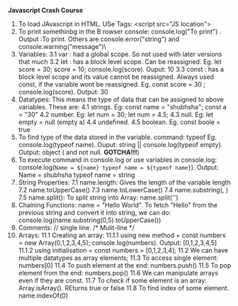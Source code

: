 **Javascript Crash Course**
1. To load JAvascript in HTML. USe Tags: \<script src="JS location"> </script>
2. To print somethinbg in the B  rowser console: console.log("To print") . Output :To print. Others are console.error("string") and console.warning("message")\
3. Variables:
   3.1 var : had a global scope. So not used with later versions that much
   3.2 let : has a block level scope. Can be reassigned. Eg. let score = 30; score = 10; console.log(score). Ouput: 10
   3.3 const : has a block level scope and its value cannot be reassigned. Always used const, if the variable wont be reassigned. Eg. const score = 30 ; console.log(score). Output: 30
4. Datatypes: This means the type of data that can be assigned to above variables. These are:
   4.1 strings. Eg: const name = "shubhsha"; const a = "30"
   4.2 number. Eg: let num = 30; let num = 4.5;
   4.3 null. Eg: let empty = null (empty a)
   4.4 undefined.
   4.5 boolean. Eg. const boole = true
5. To find type of the data stored in the variable. command: typeof <varname> Eg. console.log(typeof name). Ouput: string || console.log(typeof empty). Output: object ( and not null. **GOTCHA!!!**)
6. To execute command in console.log or use variables in console.log: console.log(`Name = ${name} typeof name = ${typeof name}`). Output: Name = shubhsha typeof name = string
7. String Properties:
      7.1 name.length: Gives the length of the variable length
      7.2 name.toUpperCase()
      7.3 name.toLowerCase()
      7.4 name.substring(<startindex>, <length of substring>)
      7.5 name.split(<delimiter>): To split string into Array: name.split('')
9. Chaining Functions:
   name = "Hello World". To fetch "Hello" from the previous string and convert it into string, we can do: console.log(name.substring(0,5).toUpperCase())
10. Comments: // single line. /* Mulit-line */
11. Arrays:
    11.1 Creating an array:
       11.1.1 using new method = const numbers = new Array(0,1,2,3,4,5); console.log(numbers). Output: [0,1,2,3,4,5]
       11.1.2 using initialisation = const numbers = [0,1,2,3,4];
    11.2 We can have multiple datatypes as array elements;
    11.3 To access single element: numbers[0]
    11.4 To push element at the end: numbers.push(<element to add>)
    11.5 To pop element   from the end: numbers.pop()
    11.6 We can manipulate arrays even if they are const.
    11.7 To check if some element is an array: Array.isArray(<varname>). REturns true or false
    11.8 To find index of some element. name.indexOf(0)
    



